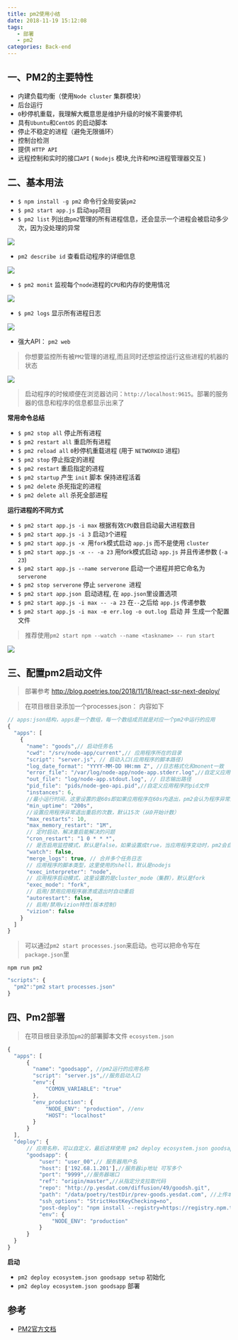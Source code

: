 ```yaml
---
title: pm2使用小结
date: 2018-11-19 15:12:08
tags: 
   - 部署
   - pm2
categories: Back-end
---
```


## 一、PM2的主要特性

- 内建负载均衡（使用`Node cluster` 集群模块）
- 后台运行
- `0`秒停机重载，我理解大概意思是维护升级的时候不需要停机
- 具有`Ubuntu`和`CentOS` 的启动脚本
- 停止不稳定的进程（避免无限循环）
- 控制台检测
- 提供 `HTTP API`
- 远程控制和实时的接口`API` ( `Nodejs` 模块,允许和`PM2`进程管理器交互 )

## 二、基本用法

- `$ npm install -g pm2` 命令行全局安装`pm2`
- `$ pm2 start app.js` 启动`app`项目
- `$ pm2 list` 列出由`pm2`管理的所有进程信息，还会显示一个进程会被启动多少次，因为没处理的异常

![](https://poetries1.gitee.io/img-repo/2019/10/395.png)

- `pm2 describe id` 查看启动程序的详细信息

![](https://poetries1.gitee.io/img-repo/2019/10/396.png)

- `$ pm2 monit` 监视每个`node`进程的`CPU`和内存的使用情况

![](https://poetries1.gitee.io/img-repo/2019/10/397.png)

- `$ pm2 logs` 显示所有进程日志

![](https://poetries1.gitee.io/img-repo/2019/10/398.png)

- 强大API： `pm2 web`

> 你想要监控所有被`PM2`管理的进程,而且同时还想监控运行这些进程的机器的状态

![](https://poetries1.gitee.io/img-repo/2019/10/399.png)

> 启动程序的时候顺便在浏览器访问：`http://localhost:9615`。部署的服务器的信息和程序的信息都显示出来了

**常用命令总结**

- `$ pm2 stop all` 停止所有进程
- `$ pm2 restart all` 重启所有进程
- `$ pm2 reload all` `0`秒停机重载进程 (用于 `NETWORKED` 进程)
- `$ pm2 stop`  停止指定的进程
- `$ pm2 restart`  重启指定的进程
- `$ pm2 startup` 产生 `init` 脚本 保持进程活着
- `$ pm2 delete`  杀死指定的进程
- `$ pm2 delete all` 杀死全部进程

**运行进程的不同方式**

- `$ pm2 start app.js -i max` 根据有效`CPU`数目启动最大进程数目
- `$ pm2 start app.js -i 3` 启动`3`个进程
- `$ pm2 start app.js -x `用`fork`模式启动 `app.js` 而不是使用 `cluster`
- `$ pm2 start app.js -x -- -a 23` 用fork模式启动 `app.js` 并且传递参数 (`-a 23`)
- `$ pm2 start app.js --name serverone` 启动一个进程并把它命名为 `serverone`
- `$ pm2 stop serverone` 停止 `serverone `进程
- `$ pm2 start app.json `启动进程, 在 `app.json`里设置选项
- `$ pm2 start app.js -i max -- -a 23` 在`--`之后给 `app.js` 传递参数
- `$ pm2 start app.js -i max -e err.log -o out.log `启动 并 生成一个配置文件


> 推荐使用`pm2 start npm --watch --name <taskname> -- run start`

![](https://poetries1.gitee.io/img-repo/2019/10/400.png)

## 三、配置pm2启动文件

> 部署参考 http://blog.poetries.top/2018/11/18/react-ssr-next-deploy/

> 在项目根目录添加一个processes.json： 内容如下

```js
// apps:json结构，apps是一个数组，每一个数组成员就是对应一个pm2中运行的应用
{
  "apps": [
    {
      "name": "goods",// 启动任务名
      "cwd": "/srv/node-app/current",// 应用程序所在的目录
      "script": "server.js", // 启动入口(应用程序的脚本路径)
      "log_date_format": "YYYY-MM-DD HH:mm Z", //日志格式化和monent一致
      "error_file": "/var/log/node-app/node-app.stderr.log",//自定义应用程序的错误日志文件
      "out_file": "log/node-app.stdout.log", // 日志输出路径 
      "pid_file": "pids/node-geo-api.pid",//自定义应用程序的pid文件
      "instances": 6, 
      //最小运行时间，这里设置的是60s即如果应用程序在60s内退出，pm2会认为程序异常退出，此时触发重启max_restarts设置数量
      "min_uptime": "200s",
      //设置应用程序异常退出重启的次数，默认15次（从0开始计数）
      "max_restarts": 10,
      "max_memory_restart": "1M",
      // 定时启动，解决重启能解决的问题
      "cron_restart": "1 0 * * *",
      // 是否启用监控模式，默认是false。如果设置成true，当应用程序变动时，pm2会自动重载。这里也可以设置你要监控的文件
      "watch": false,
      "merge_logs": true, // 合并多个任务日志
      // 应用程序的脚本类型，这里使用的shell，默认是nodejs
      "exec_interpreter": "node",
      // 应用程序启动模式，这里设置的是cluster_mode（集群），默认是fork
      "exec_mode": "fork",
      // 启用/禁用应用程序崩溃或退出时自动重启
      "autorestart": false,
      // 启用/禁用vizion特性(版本控制)
      "vizion": false
    }
  ]
}
```


> 可以通过`pm2 start processes.json`来启动。也可以把命令写在`package.json`里

`npm run pm2`

```js
"scripts": {
  "pm2":"pm2 start processes.json"
}
```

## 四、Pm2部署

> 在项目根目录添加`pm2`的部署脚本文件 `ecosystem.json`

```js
{
  "apps": [
      {
        "name": "goodsapp", //pm2运行的应用名称
        "script": "server.js",//服务启动入口
        "env":{
            "COMON_VARIABLE": "true"
        },
        "env_production": {
            "NODE_ENV": "production", //env
            "HOST": "localhost"
        }
      }
  ],
  "deploy": {
      // 应用名称，可以自定义，最后这样使用 pm2 deploy ecosystem.json goodsapp
      "goodsapp": {
          "user": "user_00",// 服务器用户名
          "host": ['192.68.1.201'],//服务器ip地址 可写多个
          "port": "9999",//服务器端口
          "ref": "origin/master",//从指定分支拉取代码
          "repo": "http://p.yesdat.com/diffusion/49/goodsh.git",
          "path": "/data/poetry/testDir/prev-goods.yesdat.com", //上传本地目录到服务器
          "ssh_options": "StrictHostKeyChecking=no",
          "post-deploy": "npm install --registry=https://registry.npm.taobao.org && npm install && pm2 startOrRestart ecosystem.json --env production",//部署脚本
          "env": {
              "NODE_ENV": "production"
          }
      }
  }
}
```

**启动**

- `pm2 deploy ecosystem.json goodsapp setup` 初始化
- `pm2 deploy ecosystem.json goodsapp` 部署

## 参考

- [PM2官方文档](http://pm2.keymetrics.io/docs/usage/quick-start/#installation)
